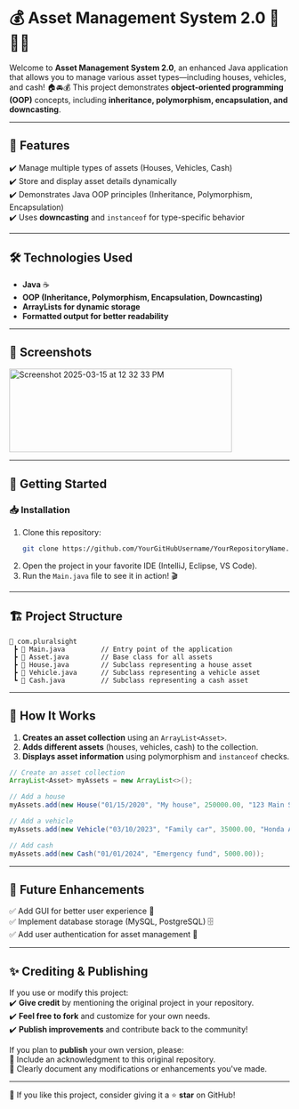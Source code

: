 # 💰 Asset Management System 2.0 🏡🚗💵

Welcome to **Asset Management System 2.0**, an enhanced Java application that allows you to manage various asset types—including houses, vehicles, and cash! 🏠🚘💰 This project demonstrates **object-oriented programming (OOP)** concepts, including **inheritance, polymorphism, encapsulation, and downcasting**.

---

## 📌 Features
✔️ Manage multiple types of assets (Houses, Vehicles, Cash)  
✔️ Store and display asset details dynamically  
✔️ Demonstrates Java OOP principles (Inheritance, Polymorphism, Encapsulation)  
✔️ Uses **downcasting** and `instanceof` for type-specific behavior  

---

## 🛠 Technologies Used
- **Java** ☕  
- **OOP (Inheritance, Polymorphism, Encapsulation, Downcasting)**  
- **ArrayLists for dynamic storage**  
- **Formatted output for better readability**  

---

## 📸 Screenshots

<img src="https://github.com/user-attachments/assets/c7fd615a-8a28-40a1-8f78-73cdc5378f06" alt="Screenshot 2025-03-15 at 12 32 33 PM" width="400" height="150">

---

## 🚀 Getting Started

### 📥 Installation
1. Clone this repository:
   ```sh
   git clone https://github.com/YourGitHubUsername/YourRepositoryName.git
   ```
2. Open the project in your favorite IDE (IntelliJ, Eclipse, VS Code).  
3. Run the `Main.java` file to see it in action! 🎬  

---

## 🏗 Project Structure

```
📂 com.pluralsight
 ┣ 📜 Main.java         // Entry point of the application
 ┣ 📜 Asset.java        // Base class for all assets
 ┣ 📜 House.java        // Subclass representing a house asset
 ┣ 📜 Vehicle.java      // Subclass representing a vehicle asset
 ┗ 📜 Cash.java         // Subclass representing a cash asset
```

---

## 📖 How It Works

1. **Creates an asset collection** using an `ArrayList<Asset>`.  
2. **Adds different assets** (houses, vehicles, cash) to the collection.  
3. **Displays asset information** using polymorphism and `instanceof` checks.  

```java
// Create an asset collection
ArrayList<Asset> myAssets = new ArrayList<>();

// Add a house
myAssets.add(new House("01/15/2020", "My house", 250000.00, "123 Main St", 1, 2000, 5000));

// Add a vehicle
myAssets.add(new Vehicle("03/10/2023", "Family car", 35000.00, "Honda Accord", 2022, 15000));

// Add cash
myAssets.add(new Cash("01/01/2024", "Emergency fund", 5000.00));
```

---

## 🎯 Future Enhancements
✅ Add GUI for better user experience 🎨  
✅ Implement database storage (MySQL, PostgreSQL) 🗄  
✅ Add user authentication for asset management 🔐  

---

## ✨ Crediting & Publishing

If you use or modify this project:  
✔️ **Give credit** by mentioning the original project in your repository.  
✔️ **Feel free to fork** and customize for your own needs.  
✔️ **Publish improvements** and contribute back to the community!  

If you plan to **publish** your own version, please:  
📌 Include an acknowledgment to this original repository.  
📌 Clearly document any modifications or enhancements you've made.  

---

🌟 If you like this project, consider giving it a ⭐ **star** on GitHub!  
